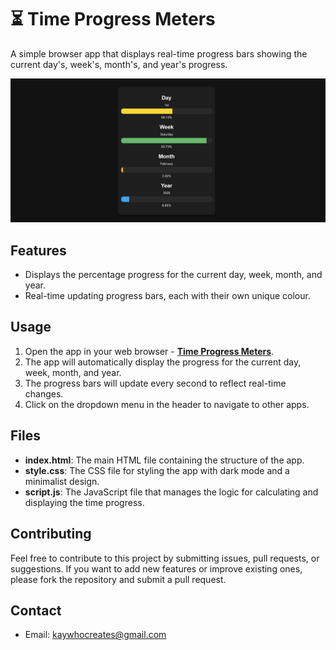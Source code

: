 # ⏳ Time Progress Meters

A simple browser app that displays real-time progress bars showing the current day's, week's, month's, and year's progress.

[![App Image](Non-App/App%20Image.png)](https://kay-who-codes.github.io/Time-Progress-Meters/)

## Features

- Displays the percentage progress for the current day, week, month, and year.
- Real-time updating progress bars, each with their own unique colour.

## Usage

1. Open the app in your web browser - **[Time Progress Meters](https://kay-who-codes.github.io/Time-Progress-Meters)**.
2. The app will automatically display the progress for the current day, week, month, and year.
3. The progress bars will update every second to reflect real-time changes.
4. Click on the dropdown menu in the header to navigate to other apps.

## Files

- **index.html**: The main HTML file containing the structure of the app.
- **style.css**: The CSS file for styling the app with dark mode and a minimalist design.
- **script.js**: The JavaScript file that manages the logic for calculating and displaying the time progress.

## Contributing

Feel free to contribute to this project by submitting issues, pull requests, or suggestions. If you want to add new features or improve existing ones, please fork the repository and submit a pull request.

## Contact

- Email: [kaywhocreates@gmail.com](mailto:kaywhocreates@gmail.com)
